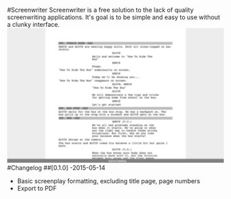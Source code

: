 #Screenwriter
Screenwriter is a free solution to the lack of quality screenwriting applications.
It's goal is to be simple and easy to use without a clunky interface. 
![Screenshot](screenshot.png)
#Changelog
##[0.1.0] -2015-05-14
- Basic screenplay formatting, excluding title page, page numbers
- Export to PDF 

